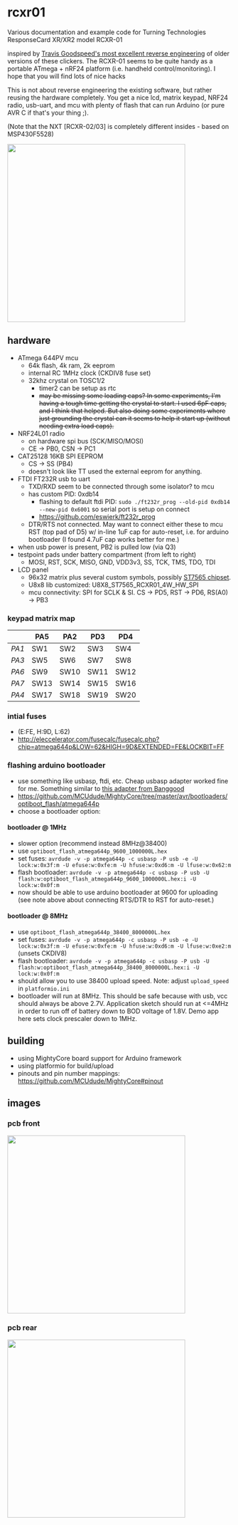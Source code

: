 # rcxr01
Various documentation and example code for Turning Technologies ResponseCard XR/XR2 model RCXR-01

inspired by [Travis Goodspeed's most excellent reverse engineering](http://travisgoodspeed.blogspot.com/2010/07/reversing-rf-clicker.html) of older versions of these clickers.
The RCXR-01 seems to be quite handy as a portable ATmega + nRF24 platform (i.e. handheld control/monitoring). I hope that you will find lots of nice hacks

This is not about reverse engineering the existing software, but rather reusing the hardware completely. You get a nice lcd, matrix keypad, NRF24 radio, usb-uart, and mcu with plenty of flash that can run Arduino (or pure AVR C if that's your thing ;).

(Note that the NXT [RCXR-02/03] is completely different insides - based on MSP430F5528)

<img src="docs/rcxr_01_demo.jpg" width="400">

## hardware
* ATmega 644PV mcu
  * 64k flash, 4k ram, 2k eeprom
  * internal RC 1MHz clock (CKDIV8 fuse set)
  * 32khz crystal on TOSC1/2 
    * timer2 can be setup as rtc
    * ~~may be missing some loading caps? In some experiments, I'm having a tough time getting the crystal to start. I used 6pF caps, and I think that helped. But also doing some experiments where just grounding the crystal can it seems to help it start up (without needing extra load caps).~~
* NRF24L01 radio
  * on hardware spi bus (SCK/MISO/MOSI)
  * CE -> PB0, CSN -> PC1
* CAT25128 16KB SPI EEPROM
  * CS -> SS (PB4)
  * doesn't look like TT used the external eeprom for anything.
* FTDI FT232R usb to uart
  * TXD/RXD seem to be connected through some isolator? to mcu
  * has custom PID: 0xdb14
    * flashing to default ftdi PID: `sudo ./ft232r_prog --old-pid 0xdb14 --new-pid 0x6001` so serial port is setup on connect
    * https://github.com/eswierk/ft232r_prog
  * DTR/RTS not connected. May want to connect either these to mcu RST (top pad of D5) w/ in-line 1uF cap for auto-reset, i.e. for arduino bootloader (I found 4.7uF cap works better for me.)
* when usb power is present, PB2 is pulled low (via Q3)
* testpoint pads under battery compartment (from left to right)
  * MOSI, RST, SCK, MISO, GND, VDD3v3, SS, TCK, TMS, TDO, TDI
* LCD panel
  * 96x32 matrix plus several custom symbols, possibly [ST7565 chipset](https://edeca.net/pages/the-st7565-display-controller/).  
  * U8x8 lib customized: U8X8_ST7565_RCXR01_4W_HW_SPI
  * mcu connectivity: SPI for SCLK & SI. CS -> PD5, RST -> PD6, RS(A0) -> PB3

### keypad matrix map
|       |  PA5 |  PA2 |  PD3 |  PD4 |
| ----- | ---- | ---- | ---- | ---- |
| *PA1* |  SW1 |  SW2 |  SW3 |  SW4 |
| *PA3* |  SW5 |  SW6 |  SW7 |  SW8 |
| *PA6* |  SW9 | SW10 | SW11 | SW12 |
| *PA7* | SW13 | SW14 | SW15 | SW16 |
| *PA4* | SW17 | SW18 | SW19 | SW20 |

### intial fuses
 * (E:FE, H:9D, L:62)
 * http://eleccelerator.com/fusecalc/fusecalc.php?chip=atmega644p&LOW=62&HIGH=9D&EXTENDED=FE&LOCKBIT=FF

### flashing arduino bootloader
 * use something like usbasp, ftdi, etc. Cheap usbasp adapter worked fine for me. Something similar to [this adapter from Banggood](https://www.banggood.com/USBASP-USBISP-3_3-5V-AVR-Downloader-Programmer-With-ATMEGA8-ATMEGA128-p-934425.html?p=WX0407753399201409DA)
 * https://github.com/MCUdude/MightyCore/tree/master/avr/bootloaders/optiboot_flash/atmega644p
 * choose a bootloader option:
#### bootloader @ 1MHz
  * slower option (recommend instead 8MHz@38400)
  * use `optiboot_flash_atmega644p_9600_1000000L.hex` 
  * set fuses: `avrdude -v -p atmega644p -c usbasp -P usb -e -U lock:w:0x3f:m -U efuse:w:0xfe:m -U hfuse:w:0xd6:m -U lfuse:w:0x62:m`
  * flash bootloader: `avrdude -v -p atmega644p -c usbasp -P usb -U flash:w:optiboot_flash_atmega644p_9600_1000000L.hex:i -U lock:w:0x0f:m`
  * now should be able to use arduino bootloader at 9600 for uploading (see note above about connecting RTS/DTR to RST for auto-reset.)
#### bootloader @ 8MHz
  * use `optiboot_flash_atmega644p_38400_8000000L.hex`
  * set fuses: `avrdude -v -p atmega644p -c usbasp -P usb -e -U lock:w:0x3f:m -U efuse:w:0xfe:m -U hfuse:w:0xd6:m -U lfuse:w:0xe2:m` (unsets CKDIV8)
  * flash bootloader: `avrdude -v -p atmega644p -c usbasp -P usb -U flash:w:optiboot_flash_atmega644p_38400_8000000L.hex:i -U lock:w:0x0f:m`
  * should allow you to use 38400 upload speed. Note: adjust `upload_speed` in `platformio.ini`
  * bootloader will run at 8MHz. This should be safe because with usb, vcc should always be above 2.7V. Application sketch should run at <=4MHz in order to run off of battery down to BOD voltage of 1.8V. Demo app here sets clock prescaler down to 1MHz.
   
## building
 * using MightyCore board support for Arduino framework
 * using platformio for build/upload
 * pinouts and pin number mappings: https://github.com/MCUdude/MightyCore#pinout

## images
### pcb front
<img src="docs/rcxr_01_front_pcb.jpg" width="400">

### pcb rear
<img src="docs/rcxr_01_rear_pcb.jpg" width="400">

